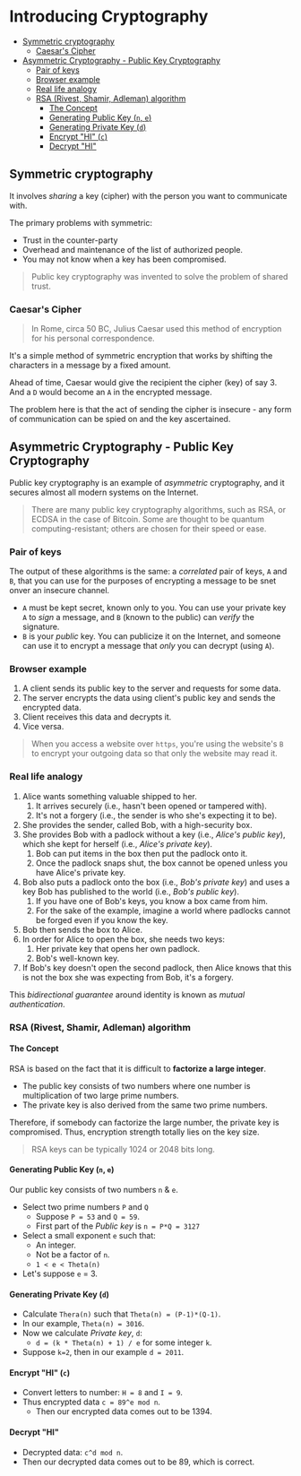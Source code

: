 # Introducing Cryptography

<!-- toc -->

- [Symmetric cryptography](#symmetric-cryptography)
  * [Caesar's Cipher](#caesars-cipher)
- [Asymmetric Cryptography - Public Key Cryptography](#asymmetric-cryptography---public-key-cryptography)
  * [Pair of keys](#pair-of-keys)
  * [Browser example](#browser-example)
  * [Real life analogy](#real-life-analogy)
  * [RSA (Rivest, Shamir, Adleman) algorithm](#rsa-rivest-shamir-adleman-algorithm)
    + [The Concept](#the-concept)
    + [Generating Public Key (`n`, `e`)](#generating-public-key-n-e)
    + [Generating Private Key (`d`)](#generating-private-key-d)
    + [Encrypt "HI" (`c`)](#encrypt-hi-c)
    + [Decrypt "HI"](#decrypt-hi)

<!-- tocstop -->

## Symmetric cryptography

It involves _sharing_ a key (cipher) with the person you want to communicate with.

The primary problems with symmetric:
* Trust in the counter-party
* Overhead and maintenance of the list of authorized people.
* You may not know when a key has been compromised.

> Public key cryptography was invented to solve the problem of shared trust.

### Caesar's Cipher

> In Rome, circa 50 BC, Julius Caesar used this method of encryption for his personal correspondence.

It's a simple method of symmetric encryption that works by shifting the characters in a message by a fixed amount.

Ahead of time, Caesar would give the recipient the cipher (key) of say 3. And a `D` would become an `A` in the encrypted message.

The problem here is that the act of sending the cipher is insecure - any form of communication can be spied on and the key ascertained.

## Asymmetric Cryptography - Public Key Cryptography

Public key cryptography is an example of _asymmetric_ cryptography, and it secures almost all modern systems on the Internet.

> There are many public key cryptography algorithms, such as RSA, or ECDSA in the case of Bitcoin. Some are thought to be quantum computing-resistant; others are chosen for their speed or ease.

### Pair of keys

The output of these algorithms is the same: a _correlated_ pair of keys, `A` and `B`, that you can use for the purposes of encrypting a message to be snet onver an insecure channel.

* `A` must be kept secret, known only to you. You can use your private key `A` to _sign_ a message, and `B` (known to the public) can _verify_ the signature.
* `B` is your _public_ key. You can publicize it on the Internet, and someone can use it to encrypt a message that _only_ you can decrypt (using `A`).

### Browser example

1. A client sends its public key to the server and requests for some data.
2. The server encrypts the data using client's public key and sends the encrypted data.
3. Client receives this data and decrypts it.
4. Vice versa.

> When you access a website over `https`, you're using the website's `B` to encrypt your outgoing data so that only the website may read it.

### Real life analogy

1. Alice wants something valuable shipped to her.
   1. It arrives securely (i.e., hasn't been opened or tampered with).
   2. It's not a forgery (i.e., the sender is who she's expecting it to be).
2. She provides the sender, called Bob, with a high-security box.
3. She provides Bob with a padlock without a key (i.e., _Alice's public key_), which she kept for herself (i.e., _Alice's private key_).
   1. Bob can put items in the box then put the padlock onto it.
   2. Once the padlock snaps shut, the box cannot be opened unless you have Alice's private key.
4. Bob also puts a padlock onto the box (i.e., _Bob's private key_) and uses a key Bob has published to the world (i.e., _Bob's public key_).
   1. If you have one of Bob's keys, you know a box came from him.
   2. For the sake of the example, imagine a world where padlocks cannot be forged even if you know the key.
5. Bob then sends the box to Alice.
6. In order for Alice to open the box, she needs two keys:
   1. Her private key that opens her own padlock.
   2. Bob's well-known key.
7. If Bob's key doesn't open the second padlock, then Alice knows that this is not the box she was expecting from Bob, it's a forgery.

This _bidirectional guarantee_ around identity is known as _mutual authentication_.

### RSA (Rivest, Shamir, Adleman) algorithm

#### The Concept

RSA is based on the fact that it is difficult to __factorize a large integer__.

* The public key consists of two numbers where one number is multiplication of two large prime numbers.
* The private key is also derived from the same two prime numbers.

Therefore, if somebody can factorize the large number, the private key is compromised. Thus, encryption strength totally lies on the key size.

> RSA keys can be typically 1024 or 2048 bits long.

#### Generating Public Key (`n`, `e`)

Our public key consists of two numbers `n` & `e`.

* Select two prime numbers `P` and `Q`
  * Suppose `P = 53` and `Q = 59`.
  * First part of the _Public key_ is `n = P*Q = 3127`
* Select a small exponent `e` such that:
  * An integer.
  * Not be a factor of `n`.
  * `1 < e < Theta(n)`
* Let's suppose `e` = 3.

#### Generating Private Key (`d`)

* Calculate `Thera(n)` such that `Theta(n) = (P-1)*(Q-1)`.
* In our example, `Theta(n) = 3016`.
* Now we calculate _Private key_, `d`:
  * `d = (k * Theta(n) + 1) / e` for some integer `k`.
* Suppose `k=2`, then in our example `d = 2011`.

#### Encrypt "HI" (`c`)

* Convert letters to number: `H = 8` and `I = 9`.
* Thus encrypted data `c = 89^e mod n`.
  * Then our encrypted data comes out to be 1394.

#### Decrypt "HI"

* Decrypted data: `c^d mod n`.
* Then our decrypted data comes out to be 89, which is correct.

